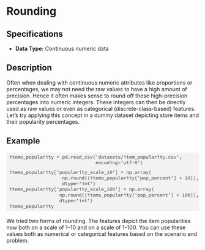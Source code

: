 # Rounding

## Specifications

- **Data Type:** Continuous numeric data

## Description

Often when dealing with continuous numeric attributes like proportions or percentages, we may not need the raw values to have a high amount of precision. Hence it often makes sense to round off these high-precision percentages into numeric integers. These integers can then be directly used as raw values or even as categorical (discrete-class-based) features. Let’s try applying this concept in a dummy dataset depicting store items and their popularity percentages.

## Example

![](rounding/image1.jpg)

We tried two forms of rounding. The features depict the item popularities now both on a scale of 1–10 and on a scale of 1–100. You can use these values both as numerical or categorical features based on the scenario and problem.
